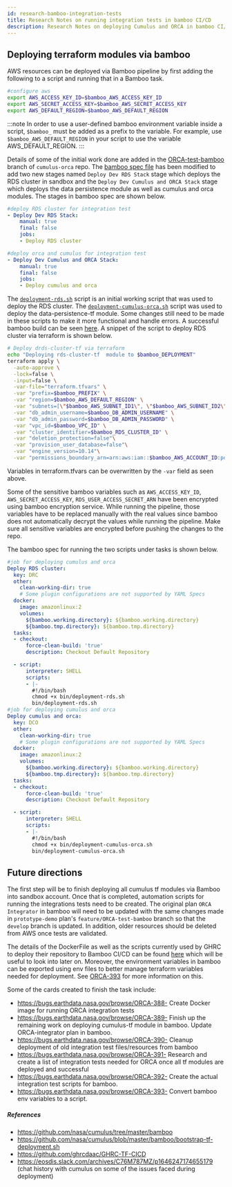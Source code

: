 ```yaml
---
id: research-bamboo-integration-tests
title: Research Notes on running integration tests in bamboo CI/CD
description: Research Notes on deploying Cumulus and ORCA in bamboo CI/CD and running integration tests.
---
```


## Deploying terraform modules via bamboo
AWS resources can be deployed via Bamboo pipeline by first adding the following to a script and running that in a Bamboo task.

```bash
#configure aws
export AWS_ACCESS_KEY_ID=$bamboo_AWS_ACCESS_KEY_ID
export AWS_SECRET_ACCESS_KEY=$bamboo_AWS_SECRET_ACCESS_KEY
export AWS_DEFAULT_REGION=$bamboo_AWS_DEFAULT_REGION
```

:::note
In order to use a user-defined bamboo environment variable inside a script, `$bamboo_` must be added as a prefix to the variable. For example, use `$bamboo_AWS_DEFAULT_REGION` in your script to use the variable AWS_DEFAULT_REGION.
:::

Details of some of the initial work done are added in the [ORCA-test-bamboo](https://github.com/nasa/cumulus-orca/tree/feature/ORCA-test-bamboo) branch of `cumulus-orca` repo.
The [bamboo spec file](https://github.com/nasa/cumulus-orca/blob/feature/ORCA-test-bamboo/bamboo-specs/bamboo.yaml#L22) has been modified to add two new stages named `Deploy Dev RDS Stack` stage which deploys the RDS cluster in sandbox and the `Deploy Dev Cumulus and ORCA Stack` stage which deploys the data persistence module as well as cumulus and orca modules. The stages in bamboo spec are shown below.
```yaml
#deploy RDS cluster for integration test
- Deploy Dev RDS Stack:
    manual: true
    final: false
    jobs:
    - Deploy RDS cluster

#deploy orca and cumulus for integration test
- Deploy Dev Cumulus and ORCA Stack:
    manual: true
    final: false
    jobs:
    - Deploy cumulus and orca
```
The [`deployment-rds.sh`](https://github.com/nasa/cumulus-orca/blob/feature/ORCA-test-bamboo/bin/deployment-rds.sh) script is an initial working script that was used to deploy the RDS cluster. The [`deployment-cumulus-orca.sh`](https://github.com/nasa/cumulus-orca/blob/feature/ORCA-test-bamboo/bin/deployment-cumulus-orca.sh) script was used to deploy the data-persistence-tf module. Some changes still need to be made in these scripts to make it more functional and handle errors. A successful bamboo build can be seen [here](https://ci.earthdata.nasa.gov/browse/ORCA-PP-108).
A snippet of the script to deploy RDS cluster via terraform is shown below.
```bash
# Deploy drds-cluster-tf via terraform
echo "Deploying rds-cluster-tf  module to $bamboo_DEPLOYMENT"
terraform apply \
  -auto-approve \
  -lock=false \
  -input=false \
  -var-file="terraform.tfvars" \
  -var "prefix=$bamboo_PREFIX" \
  -var "region=$bamboo_AWS_DEFAULT_REGION" \
  -var "subnets=[\"$bamboo_AWS_SUBNET_ID1\", \"$bamboo_AWS_SUBNET_ID2\"]" \
  -var "db_admin_username=$bamboo_DB_ADMIN_USERNAME" \
  -var "db_admin_password=$bamboo_DB_ADMIN_PASSWORD" \
  -var "vpc_id=$bamboo_VPC_ID" \
  -var "cluster_identifier=$bamboo_RDS_CLUSTER_ID" \
  -var "deletion_protection=false"\
  -var "provision_user_database=false"\
  -var "engine_version=10.14"\
  -var "permissions_boundary_arn=arn:aws:iam::$bamboo_AWS_ACCOUNT_ID:policy/$bamboo_ROLE_BOUNDARY"
```
Variables in terraform.tfvars can be overwritten by the `-var` field as seen above. 

Some of the sensitive bamboo variables such as `AWS_ACCESS_KEY_ID`, `AWS_SECRET_ACCESS_KEY`, `RDS_USER_ACCESS_SECRET_ARN` have been encrypted using bamboo encryption service. While running the pipeline, those variables have to be replaced manually with the real values since bamboo does not automatically decrypt the values while running the pipeline. Make sure all sensitive variables are encrypted before pushing the changes to the repo. 

The bamboo spec for running the two scripts under tasks is shown below.

```yaml
#job for deploying cumulus and orca
Deploy RDS cluster:
  key: DRC
  other:
    clean-working-dir: true
    # Some plugin configurations are not supported by YAML Specs
  docker:
    image: amazonlinux:2
    volumes:
      ${bamboo.working.directory}: ${bamboo.working.directory}
      ${bamboo.tmp.directory}: ${bamboo.tmp.directory}
  tasks:
  - checkout:
      force-clean-build: 'true'
      description: Checkout Default Repository

  - script:
      interpreter: SHELL
      scripts:
      - |-
        #!/bin/bash
        chmod +x bin/deployment-rds.sh
        bin/deployment-rds.sh
#job for deploying cumulus and orca
Deploy cumulus and orca:
  key: DCO
  other:
    clean-working-dir: true
    # Some plugin configurations are not supported by YAML Specs
  docker:
    image: amazonlinux:2
    volumes:
      ${bamboo.working.directory}: ${bamboo.working.directory}
      ${bamboo.tmp.directory}: ${bamboo.tmp.directory}
  tasks:
  - checkout:
      force-clean-build: 'true'
      description: Checkout Default Repository

  - script:
      interpreter: SHELL
      scripts:
      - |-
        #!/bin/bash
        chmod +x bin/deployment-cumulus-orca.sh
        bin/deployment-cumulus-orca.sh
```

## Future directions

The first step will be to finish deploying all cumulus tf modules via Bamboo into sandbox account. Once that is completed, automation scripts for running the integrations tests need to be created. The original plan `ORCA Integrator` in bamboo will need to be updated with the same changes made in `prototype-demo` plan's `feature/ORCA-test-bamboo` branch so that the `develop` branch is updated. In addition, older resources should be deleted from AWS once tests are validated. 

The details of the DockerFile as well as the scripts currently used by GHRC to deploy their repository to Bamboo CI/CD can be found [here](https://github.com/ghrcdaac/GHRC-TF-CICD) which will be useful to look into later on. Moreover, the environment variables in bamboo can be exported using env files to better manage terraform variables needed for deployment. See [ORCA-393](https://bugs.earthdata.nasa.gov/browse/ORCA-393) for more information on this.


Some of the cards created to finish the task include:
- https://bugs.earthdata.nasa.gov/browse/ORCA-388- Create Docker image for running ORCA integration tests
- https://bugs.earthdata.nasa.gov/browse/ORCA-389- Finish up the remaining work on deploying cumulus-tf module in bamboo. Update ORCA-integrator plan in bamboo.
- https://bugs.earthdata.nasa.gov/browse/ORCA-390- Cleanup deployment of old integration test files/resources from bamboo
- https://bugs.earthdata.nasa.gov/browse/ORCA-391- Research and create a list of integration tests needed for ORCA once all tf modules are deployed and successful
- https://bugs.earthdata.nasa.gov/browse/ORCA-392- Create the actual integration test scripts for bamboo.
- https://bugs.earthdata.nasa.gov/browse/ORCA-393- Convert bamboo env variables to a script.


##### References
- https://github.com/nasa/cumulus/tree/master/bamboo
- https://github.com/nasa/cumulus/blob/master/bamboo/bootstrap-tf-deployment.sh
- https://github.com/ghrcdaac/GHRC-TF-CICD
- https://eosdis.slack.com/archives/C76M787MZ/p1646247174655179 (chat history with cumulus on some of the issues faced during deployment)